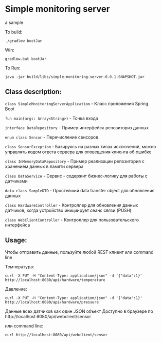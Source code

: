 # Simple monitoring server
a sample

To build:
```
./gradlew bootJar
```
Win:
```
gradlew.bat bootJar
```


To Run:
```
java -jar build/libs/simple-monitoring-server-0.0.1-SNAPSHOT.jar
```

## Class description:

`class SimpleMonitoringServerApplication` - Класс приложения Spring Boot

`fun main(args: Array<String>)` - Точка входа

`interface DataRepository` - Пример интерфейса репозиториз данных

`enum class Sensor` - Перечисление сенсоров

`class SensorException` - Базируясь на разных типах исключений, можно управлять кодом ответа сервера для оповещения клиента об ошибке

`class InMemoryDataRepository` - Пример реализации репозитория с хранением данных в памяти сервера

`class DataService` - Сервис - содержит бизнес-логику для работы с датчиками

`data class SampleDTO` - Простейший data transfer object для обновления данных

`class HardwareController` - Контроллер для обновления данных датчиков, когда устройство инициирует сеанс связи (PUSH)

`class WebClientController` - Контроллер для пользовательского интерфейса

## Usage:

Чтобы отправить данные, пользуйте любой REST клиент или command line

Температура:
```
curl -X PUT -H "Content-Type: application/json" -d '{"data":1}' http://localhost:8080/api/hardware/temperature
```

Давление:
```
curl -X PUT -H "Content-Type: application/json" -d '{"data":1}' http://localhost:8080/api/hardware/pressure
```

Данные всех датчиков как один JSON объект Доступно в браузере по http://localhost:8080/api/webclient/sensor

или command line:
```
curl http://localhost:8080/api/webclient/sensor
```